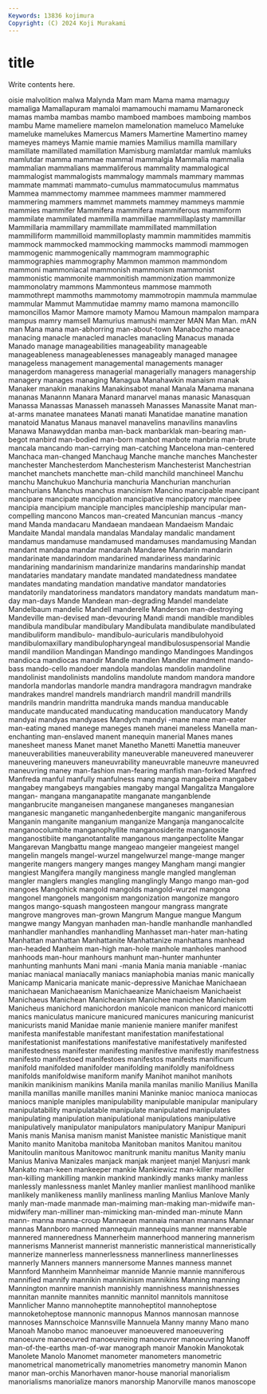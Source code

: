 ```yaml
---
Keywords: 13836 kojimura
Copyright: (C) 2024 Koji Murakami
---
```


# title

Write contents here.



oisie malvolition
malwa Malynda Mam mam Mama mama mamaguy mamaliga Mamallapuram mamaloi
mamamouchi mamamu Mamaroneck mamas mamba mambas mambo mamboed mamboes mamboing
mambos mambu Mame mameliere mamelon mamelonation mameluco Mameluke mameluke mamelukes
Mamercus Mamers Mamertine Mamertino mamey mameyes mameys Mamie mamie mamies
Mamilius mamilla mamillary mamillate mamillated mamillation Mamisburg mamlatdar mamluk mamluks
mamlutdar mamma mammae mammal mammalgia Mammalia mammalia mammalian mammalians mammaliferous
mammality mammalogical mammalogist mammalogists mammalogy mammals mammary mammas mammate mammati
mammato-cumulus mammatocumulus mammatus Mammea mammectomy mammee mammees mammer mammered mammering
mammers mammet mammets mammey mammeys mammie mammies mammifer Mammifera mammifera
mammiferous mammiform mammilate mammilated mammilla mammillae mammillaplasty mammillar Mammillaria mammillary
mammillate mammillated mammillation mammilliform mammilloid mammilloplasty mammin mammitides mammitis mammock
mammocked mammocking mammocks mammodi mammogen mammogenic mammogenically mammogram mammographic mammographies
mammography Mammon mammon mammondom mammoni mammoniacal mammonish mammonism mammonist mammonistic
mammonite mammonitish mammonization mammonize mammonolatry mammons Mammonteus mammose mammoth mammothrept
mammoths mammotomy mammotropin mammula mammulae mammular Mammut Mammutidae mammy mamo
mamona mamoncillo mamoncillos Mamor Mamore mamoty Mamou Mamoun mampalon mampara
mampus mamry mamsell Mamurius mamushi mamzer MAN Man Man. mAN
man Mana mana man-abhorring man-about-town Manabozho manace manacing manacle manacled
manacles manacling Manacus manada Manado manage manageabilities manageability manageable manageableness
manageablenesses manageably managed managee manageless management managemental managements manager managerdom
manageress managerial managerially managers managership managery manages managing Managua Manahawkin
manaism manak Manaker manakin manakins Manakinsabot manal Manala Manama manana
mananas Manannn Manara Manard manarvel manas manasic Manasquan Manassa Manassas
Manasseh manasseh Manasses Manassite Manat man-at-arms manatee manatees Manati manati
Manatidae manatine manation manatoid Manatus Manaus manavel manavelins manavilins manavlins
Manawa Manawyddan manba man-back manbarklak man-bearing man-begot manbird man-bodied man-born
manbot manbote manbria man-brute mancala mancando man-carrying man-catching Mancelona man-centered
Manchaca man-changed Manchaug Manche manche manches Manchester manchester Manchesterdom Manchesterism
Manchesterist Manchestrian manchet manchets manchette man-child manchild manchineel Manchu manchu
Manchukuo Manchuria manchuria Manchurian manchurian manchurians Manchus manchus mancinism Mancino
mancipable mancipant mancipare mancipate mancipation mancipative mancipatory mancipee mancipia mancipium
manciple manciples mancipleship mancipular man-compelling mancono Mancos man-created Mancunian mancus
-mancy mand Manda mandacaru Mandaean mandaean Mandaeism Mandaic Mandaite Mandal
mandala mandalas Mandalay mandalic mandament mandamus mandamuse mandamused mandamuses mandamusing
Mandan mandant mandapa mandar mandarah Mandaree Mandarin mandarin mandarinate mandarindom
mandarined mandariness mandarinic mandarining mandarinism mandarinize mandarins mandarinship mandat mandataries
mandatary mandate mandated mandatedness mandatee mandates mandating mandation mandative mandator
mandatories mandatorily mandatoriness mandators mandatory mandats mandatum man-day man-days Mande
Mandean man-degrading Mandel mandelate Mandelbaum mandelic Mandell manderelle Manderson man-destroying
Mandeville man-devised man-devouring Mandi mandi mandible mandibles mandibula mandibular mandibulary
Mandibulata mandibulate mandibulated mandibuliform mandibulo- mandibulo-auricularis mandibulohyoid mandibulomaxillary mandibulopharyngeal mandibulosuspensorial
Mandie mandil mandilion Mandingan Mandingo mandingo Mandingoes Mandingos mandioca mandiocas
mandir Mandle mandlen Mandler mandment mando-bass mando-cello mandoer mandola mandolas
mandolin mandoline mandolinist mandolinists mandolins mandolute mandom mandora mandore mandorla
mandorlas mandorle mandra mandragora mandragvn mandrake mandrakes mandrel mandrels mandriarch
mandril mandrill mandrills mandrils mandrin mandritta mandruka mands mandua manducable
manducate manducated manducating manducation manducatory Mandy mandyai mandyas mandyases Mandych
mandyi -mane mane man-eater man-eating maned manege maneges maneh manei
maneless Manella man-enchanting man-enslaved manent manequin manerial Manes manes manesheet
maness Manet manet Manetho Manetti Manettia maneuver maneuverabilities maneuverability maneuverable
maneuvered maneuverer maneuvering maneuvers maneuvrability maneuvrable maneuvre maneuvred maneuvring maney
man-fashion man-fearing manfish man-forked Manfred Manfreda manful manfully manfulness mang
manga mangabeira mangabev mangabey mangabeys mangabies mangaby mangal Mangalitza Mangalore
mangan- mangana manganapatite manganate manganblende manganbrucite manganeisen manganese manganeses manganesian
manganesic manganetic manganhedenbergite manganic manganiferous Manganin manganite manganium manganize Manganja
manganocalcite manganocolumbite manganophyllite manganosiderite manganosite manganostibiite manganotantalite manganous manganpectolite Mangar
Mangarevan Mangbattu mange mangeao mangeier mangeiest mangel mangelin mangels mangel-wurzel
mangelwurzel mange-mange manger mangerite mangers mangery manges mangey Mangham mangi
mangier mangiest Mangifera mangily manginess mangle mangled mangleman mangler manglers
mangles mangling manglingly Mango mango man-god mangoes Mangohick mangold mangolds
mangold-wurzel mangona mangonel mangonels mangonism mangonization mangonize mangoro mangos mango-squash
mangosteen mangour mangrass mangrate mangrove mangroves man-grown Mangrum Mangue mangue
Mangum mangwe mangy Mangyan manhaden man-handle manhandle manhandled manhandler manhandles
manhandling Manhasset man-hater man-hating Manhattan manhattan Manhattanite Manhattanize manhattans manhead
man-headed Manheim man-high man-hole manhole manholes manhood manhoods man-hour manhours
manhunt man-hunter manhunter manhunting manhunts Mani mani -mania Mania mania
maniable -maniac maniac maniacal maniacally maniacs maniaphobia manias manic manically
Manicamp Manicaria manicate manic-depressive Manichae Manichaean manichaean Manichaeanism Manichaeanize Manichaeism
Manichaeist Manichaeus Manichean Manicheanism Manichee manichee Manicheism Manicheus manichord manichordon
manicole manicon manicord manicotti manics maniculatus manicure manicured manicures manicuring
manicurist manicurists manid Manidae manie manienie maniere manifer manifest manifesta
manifestable manifestant manifestation manifestational manifestationist manifestations manifestative manifestatively manifested manifestedness
manifester manifesting manifestive manifestly manifestness manifesto manifestoed manifestoes manifestos manifests
manificum manifold manifolded manifolder manifolding manifoldly manifoldness manifolds manifoldwise maniform
manify Manihot manihot manihots manikin manikinism manikins Manila manila manilas
manilio Manilius Manilla manilla manillas manille manilles manini Maninke manioc
manioca maniocas maniocs maniple maniples manipulability manipulable manipular manipulary manipulatability
manipulatable manipulate manipulated manipulates manipulating manipulation manipulational manipulations manipulative manipulatively
manipulator manipulators manipulatory Manipur Manipuri Manis manis Manisa manism manist
Manistee manistic Manistique manit Manito manito Manitoba manitoba Manitoban manitos
Manitou manitou Manitoulin manitous Manitowoc manitrunk manitu manitus Manity maniu
Manius Maniva Manizales manjack manjak manjeet manjel Manjusri mank Mankato
man-keen mankeeper mankie Mankiewicz man-killer mankiller man-killing mankilling mankin mankind
mankindly manks manky manless manlessly manlessness manlet Manley manlier manliest
manlihood manlike manlikely manlikeness manlily manliness manling Manlius Manlove Manly
manly man-made manmade man-maiming man-making man-midwife man-midwifery man-milliner man-mimicking man-minded
man-minute Mann mann- manna manna-croup Mannaean mannaia mannan mannans Mannar
mannas Mannboro manned mannequin mannequins manner mannerable mannered manneredness Mannerheim
mannerhood mannering mannerism mannerisms Mannerist mannerist manneristic manneristical manneristically mannerize
mannerless mannerlessness mannerliness mannerlinesses mannerly Manners manners mannersome Mannes manness
mannet Mannford Mannheim Mannheimar mannide Mannie mannie manniferous mannified mannify
mannikin mannikinism mannikins Manning manning Mannington mannire mannish mannishly mannishness
mannishnesses mannitan mannite mannites mannitic mannitol mannitols mannitose Mannlicher Manno
mannoheptite mannoheptitol mannoheptose mannoketoheptose mannonic mannopus Mannos mannosan mannose mannoses
Mannschoice Mannsville Mannuela Manny manny Mano mano Manoah Manobo manoc
manoeuver manoeuvered manoeuvering manoeuvre manoeuvred manoeuvreing manoeuvrer manoeuvring Manoff man-of-the-earths
man-of-war manograph manoir Manokin Manokotak Manolete Manolo Manomet manometer manometers
manometric manometrical manometrically manometries manometry manomin Manon manor man-orchis Manorhaven
manor-house manorial manorialism manorialisms manorialize manors manorship Manorville manos manoscope
